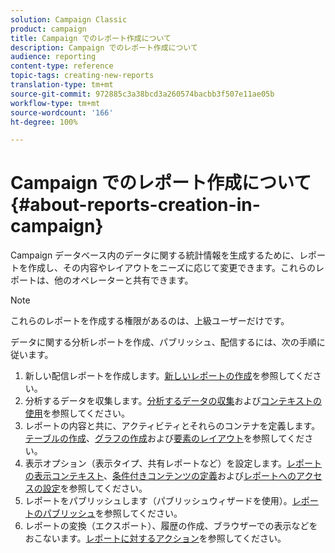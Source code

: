 ```yaml
---
solution: Campaign Classic
product: campaign
title: Campaign でのレポート作成について
description: Campaign でのレポート作成について
audience: reporting
content-type: reference
topic-tags: creating-new-reports
translation-type: tm+mt
source-git-commit: 972885c3a38bcd3a260574bacbb3f507e11ae05b
workflow-type: tm+mt
source-wordcount: '166'
ht-degree: 100%

---
```



# Campaign でのレポート作成について{#about-reports-creation-in-campaign}

Campaign データベース内のデータに関する統計情報を生成するために、レポートを作成し、その内容やレイアウトをニーズに応じて変更できます。これらのレポートは、他のオペレーターと共有できます。

>[!NOTE]
>
>これらのレポートを作成する権限があるのは、上級ユーザーだけです。

データに関する分析レポートを作成、パブリッシュ、配信するには、次の手順に従います。

1. 新しい配信レポートを作成します。[新しいレポートの作成](../../reporting/using/creating-a-new-report.md)を参照してください。
1. 分析するデータを収集します。[分析するデータの収集](../../reporting/using/collecting-data-to-analyze.md)および[コンテキストの使用](../../reporting/using/using-the-context.md)を参照してください。
1. レポートの内容と共に、アクティビティとそれらのコンテナを定義します。[テーブルの作成](../../reporting/using/creating-a-table.md)、[グラフの作成](../../reporting/using/creating-a-chart.md)および[要素のレイアウト](../../reporting/using/element-layout.md)を参照してください。
1. 表示オプション（表示タイプ、共有レポートなど）を設定します。[レポートの表示コンテキスト](../../reporting/using/configuring-access-to-the-report.md#report-display-context)、[条件付きコンテンツの定義](../../reporting/using/defining-a-conditional-content.md)および[レポートへのアクセスの設定](../../reporting/using/configuring-access-to-the-report.md)を参照してください。
1. レポートをパブリッシュします（パブリッシュウィザードを使用）。[レポートのパブリッシュ](../../reporting/using/configuring-access-to-the-report.md#publishing-the-report)を参照してください。
1. レポートの変換（エクスポート）、履歴の作成、ブラウザーでの表示などをおこないます。[レポートに対するアクション](../../reporting/using/actions-on-reports.md)を参照してください。

